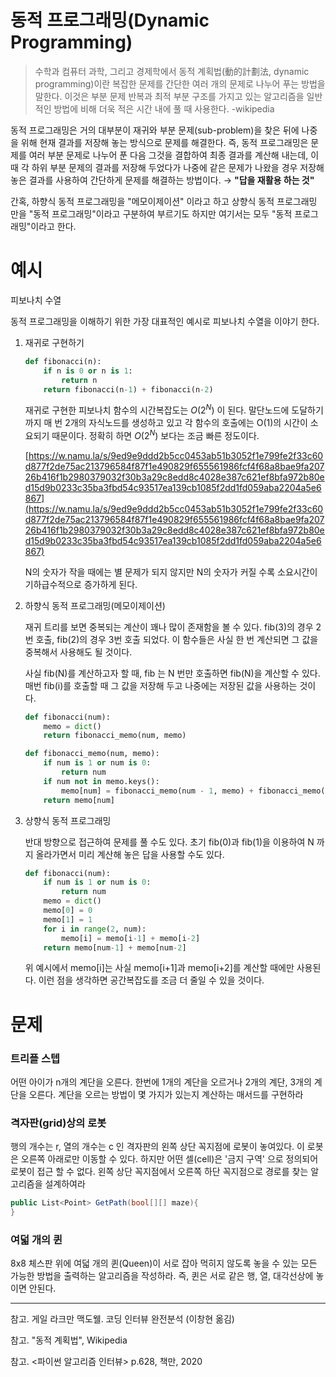 # 동적 프로그래밍(Dynamic Programming)

> 수학과 컴퓨터 과학, 그리고 경제학에서 동적 계획법(動的計劃法, dynamic programming)이란 복잡한 문제를 간단한 여러 개의 문제로 나누어 푸는 방법을 말한다. 이것은 부분 문제 반복과 최적 부분 구조를 가지고 있는 알고리즘을 일반적인 방법에 비해 더욱 적은 시간 내에 풀 때 사용한다.  -wikipedia

동적 프로그래밍은 거의 대부분이 재귀와 부분 문제(sub-problem)을 찾은 뒤에 나중을 위해 현재 결과를 저장해 놓는 방식으로 문제를 해결한다. 즉, 동적 프로그래밍은 문제를 여러 부분 문제로 나누어 푼 다음 그것을 결합하여 최종 결과를 계산해 내는데, 이 때 각 하위 부분 문제의 결과를 저장해 두었다가 나중에 같은 문제가 나왔을 경우 저장해 놓은 결과를 사용하여 간단하게 문제를 해결하는 방법이다. → **"답을 재활용 하는 것"**

간혹, 하향식 동적 프로그래밍을 "메모이제이션" 이라고 하고 상향식 동적 프로그래밍 만을 "동적 프로그래밍"이라고 구분하여 부르기도 하지만 여기서는 모두 "동적 프로그래밍"이라고 한다.

# 예시

피보나치 수열

동적 프로그래밍을 이해하기 위한 가장 대표적인 예시로 피보나치 수열을 이야기 한다.

1. 재귀로 구현하기

    ```python
    def fibonacci(n):
        if n is 0 or n is 1:
            return n
        return fibonacci(n-1) + fibonacci(n-2)
    ```

    재귀로 구현한 피보나치 함수의 시간복잡도는 $O(2^N)$ 이 된다. 말단노드에 도달하기 까지 매 번 2개의 자식노드를 생성하고 있고 각 함수의 호출에는 O(1)의 시간이 소요되기 때문이다. 정확히 하면 $O(2^N)$ 보다는 조금 빠른 정도이다.

    [https://w.namu.la/s/9ed9e9ddd2b5cc0453ab51b3052f1e799fe2f33c60d877f2de75ac213796584f87f1e490829f655561986fcf4f68a8bae9fa20726b416f1b2980379032f30b3a29c8edd8c4028e387c621ef8bfa972b80ed15d9b0233c35ba3fbd54c93517ea139cb1085f2dd1fd059aba2204a5e6867](https://w.namu.la/s/9ed9e9ddd2b5cc0453ab51b3052f1e799fe2f33c60d877f2de75ac213796584f87f1e490829f655561986fcf4f68a8bae9fa20726b416f1b2980379032f30b3a29c8edd8c4028e387c621ef8bfa972b80ed15d9b0233c35ba3fbd54c93517ea139cb1085f2dd1fd059aba2204a5e6867)

    N의 숫자가 작을 때에는 별 문제가 되지 않지만 N의 숫자가 커질 수록 소요시간이 기하급수적으로 증가하게 된다.

2. 하향식 동적 프로그래밍(메모이제이션)

    재귀 트리를 보면 중복되는 계산이 꽤나 많이 존재함을 볼 수 있다. fib(3)의 경우 2번 호출, fib(2)의 경우 3번 호출 되었다. 이 함수들은 사실 한 번 계산되면 그 값을 중복해서 사용해도 될 것이다.

    사실 fib(N)를 계산하고자 할 때, fib 는 N 번만 호출하면 fib(N)을 계산할 수 있다. 매번 fib(i)를 호출할 때 그 값을 저장해 두고 나중에는 저장된 값을 사용하는 것이다.

    ```python
    def fibonacci(num):
        memo = dict()
        return fibonacci_memo(num, memo)

    def fibonacci_memo(num, memo):
        if num is 1 or num is 0:
            return num
        if num not in memo.keys():
            memo[num] = fibonacci_memo(num - 1, memo) + fibonacci_memo(num - 2, memo)
        return memo[num]
    ```

3. 상향식 동적 프로그래밍

    반대 방향으로 접근하여 문제를 풀 수도 있다. 초기 fib(0)과 fib(1)을 이용하여 N 까지 올라가면서 미리 계산해 놓은 답을 사용할 수도 있다.

    ```python
    def fibonacci(num):
        if num is 1 or num is 0:
            return num
        memo = dict()
        memo[0] = 0
        memo[1] = 1
        for i in range(2, num):
            memo[i] = memo[i-1] + memo[i-2]
        return memo[num-1] + memo[num-2]
    ```

    위 예시에서 memo[i]는 사실 memo[i+1]과 memo[i+2]를 계산할 때에만 사용된다. 이런 점을 생각하면 공간복잡도를 조금 더 줄일 수 있을 것이다.

# 문제

### 트리플 스텝

어떤 아이가 n개의 계단을 오른다. 한번에 1개의 계단을 오르거나 2개의 계단, 3개의 계단을 오른다. 계단을 오르는 방법이 몇 가지가 있는지 계산하는 매서드를 구현하라

### 격자판(grid)상의 로봇

행의 개수는 r, 열의 개수는 c 인 격자판의 왼쪽 상단 꼭지점에 로봇이 놓여있다. 이 로봇은 오른쪽 아래로만 이동할 수 있다. 하지만 어떤 셀(cell)은 '금지 구역' 으로 정의되어 로봇이 접근 할 수 없다. 왼쪽 상단 꼭지점에서 오른쪽 하단 꼭지점으로 경로를 찾는 알고리즘을 설계하여라

```csharp
public List<Point> GetPath(bool[][] maze){
}
```

### 여덟 개의 퀸

8x8 체스판 위에 여덟 개의 퀸(Queen)이 서로 잡아 먹히지 않도록 놓을 수 있는 모든 가능한 방법을 출력하는 알고리즘을 작성하라. 즉, 퀸은 서로 같은 행, 열, 대각선상에 놓이면 안된다.

---

참고. 게일 라크만 맥도웰. 코딩 인터뷰 완전분석 (이창현 옮김)

참고. "동적 계획법", Wikipedia

참고. <파이썬 알고리즘 인터뷰> p.628, 책만, 2020
